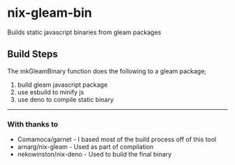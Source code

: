 # nix-gleam-bin
Builds static javascript binaries from gleam packages

## Build Steps
The mkGleamBinary function does the following to a gleam package;
1. build gleam javascript package
2. use esbuild to minify js
3. use deno to compile static binary

---
### With thanks to
- Comamoca/garnet - I based most of the build process off of this tool
- arnarg/nix-gleam - Used as part of compilation
- nekowinston/nix-deno - Used to build the final binary
